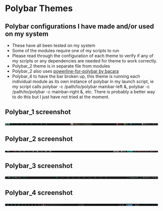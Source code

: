 # Polybar Themes
## Polybar configurations I have made and/or used on my system

- These have all been tested on my system
- Some of the modules require one of my scripts to run
- Please read through the configuration of each theme to verify if any of my scripts or any dependencies are needed for theme to work correctly.
- Polybar_2 theme is in separate file from modules
- Polybar_2 also uses [powerline-for-polybar by bacara](https://github.com/bacara/powerline-for-polybar)
- Polybar_4 to have the bar broken up, this theme is running each individual module as its own instance of polybar in my launch script, ie my script calls polybar -c /path/to/polybar mainbar-left &, polybar -c /path/to/polybar -c mainbar-right &, etc. There is probably a better way to do this but I just have not tried at the moment.

## Polybar_1 screenshot
![](polybar_1scrot.png)

## Polybar_2 screenshot
![](polybar_2scrot.png)

## Polybar_3 screenshot
![](polybar_3scrot.png)
## Polybar_4 screenshot
![](polybar_4scrot.png)
